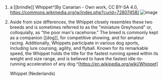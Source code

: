 1. a [[brindle]] Whippet^[By Canarian - Own work, CC BY-SA 4.0, https://commons.wikimedia.org/w/index.php?curid=72807458]
	![image](https://upload.wikimedia.org/wikipedia/commons/7/76/Whippet_2018_6.jpg)
2. Aside from size differences, the Whippet closely resembles these two breeds and is sometimes referred to as the "miniature Greyhound" or, colloquially, as "the poor man's racehorse." The breed is commonly kept as a companion [[dog]], for competitive showing, and for amateur racing. Additionally, Whippets participate in various dog sports, including lure coursing, agility, and flyball. Known for its remarkable speed, the Whippet holds the title for the fastest running speed within its weight and size range, and is believed to have the fastest idle-to-running acceleration of any dog.^[https://en.wikipedia.org/wiki/Whippet]

	Whippet (Nederlands)